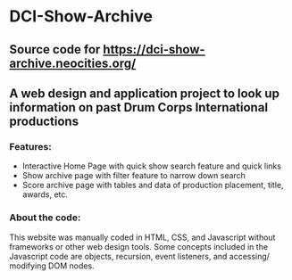 # DCI-Show-Archive

## Source code for https://dci-show-archive.neocities.org/
## A web design and application project to look up information on past Drum Corps International productions

### Features:
* Interactive Home Page with quick show search feature and quick links
* Show archive page with filter feature to narrow down search
* Score archive page with tables and data of production placement, title, awards, etc.

### About the code:
This website was manually coded in HTML, CSS, and Javascript without frameworks or other web design tools.
Some concepts included in the Javascript code are objects, recursion, event listeners, and accessing/ modifying DOM nodes.
